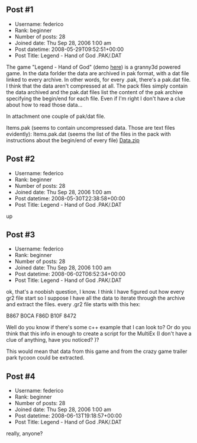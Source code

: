 ## Post #1
- Username: federico
- Rank: beginner
- Number of posts: 28
- Joined date: Thu Sep 28, 2006 1:00 am
- Post datetime: 2008-05-29T09:52:51+00:00
- Post Title: Legend - Hand of God  .PAK/.DAT

The game "Legend - Hand of God" (demo [here](http://www.gamershell.com/download_22003.shtml)) is a granny3d powered game. In the data forlder the data are archived in pak format, with a dat file linked to every archive. In other words, for every .pak, there's a pak.dat file. I think that the data aren't compressed at all. The pack files simply contain the data archived and the pak.dat files list the content of the pak archive specifying the begin/end for each file. Even if I'm right I don't have a clue about how to read those data...  

In attachment one couple of pak/dat file.

Items.pak (seems to contain uncompressed data. Those are text files evidently):
[](http://img266.imageshack.us/my.php?image=screenhunter02may291147ns8.jpg)
Items.pak.dat (seems the list of the files in the pack with instructions about the begin/end of every file)
[](http://img138.imageshack.us/my.php?image=screenhunter01may291146at3.jpg)
[Data.zip](https://xentaxbackup.github.io/file/1529_Data.zip)
## Post #2
- Username: federico
- Rank: beginner
- Number of posts: 28
- Joined date: Thu Sep 28, 2006 1:00 am
- Post datetime: 2008-05-30T22:38:58+00:00
- Post Title: Legend - Hand of God  .PAK/.DAT

up
## Post #3
- Username: federico
- Rank: beginner
- Number of posts: 28
- Joined date: Thu Sep 28, 2006 1:00 am
- Post datetime: 2008-06-02T06:52:34+00:00
- Post Title: Legend - Hand of God  .PAK/.DAT

ok, that's a noobish question, I know. 
I think I have figured out how every gr2 file start so I suppose I have all the data to iterate through the archive and extract the files.
every .gr2 file starts with this hex:

B867 B0CA F86D B10F 8472

Well   do you know if there's some c++ example that I can look to? Or do you think that this info in enough to create a script for the MultiEx (I don't have a clue of anything, have you noticed?   )?

This would mean that data from this game and from the crazy game trailer park tycoon could be extracted.
## Post #4
- Username: federico
- Rank: beginner
- Number of posts: 28
- Joined date: Thu Sep 28, 2006 1:00 am
- Post datetime: 2008-06-13T19:18:57+00:00
- Post Title: Legend - Hand of God  .PAK/.DAT

really, anyone?
